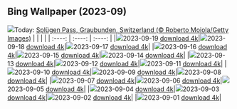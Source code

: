 ## Bing Wallpaper (2023-09)
![](https://global.bing.com/th?id=OHR.SplugenPass_EN-GB9412649229_UHD.jpg&w=1000)Today: [Splügen Pass, Graubunden, Switzerland (© Roberto Moiola/Getty Images)](https://global.bing.com/th?id=OHR.SplugenPass_EN-GB9412649229_UHD.jpg)
|      |      |      |
| :----: | :----: | :----: |
|![](https://global.bing.com/th?id=OHR.SplugenPass_EN-GB9412649229_UHD.jpg&pid=hp&w=384&h=216&rs=1&c=4)2023-09-19 [download 4k](https://global.bing.com/th?id=OHR.SplugenPass_EN-GB9412649229_UHD.jpg)|![](https://global.bing.com/th?id=OHR.MilkyWayPortugal_EN-GB2637293703_UHD.jpg&pid=hp&w=384&h=216&rs=1&c=4)2023-09-18 [download 4k](https://global.bing.com/th?id=OHR.MilkyWayPortugal_EN-GB2637293703_UHD.jpg)|![](https://global.bing.com/th?id=OHR.CubanTody_EN-GB2696201418_UHD.jpg&pid=hp&w=384&h=216&rs=1&c=4)2023-09-17 [download 4k](https://global.bing.com/th?id=OHR.CubanTody_EN-GB2696201418_UHD.jpg)|
|![](https://global.bing.com/th?id=OHR.OktoberfestWorkers_EN-GB2543811228_UHD.jpg&pid=hp&w=384&h=216&rs=1&c=4)2023-09-16 [download 4k](https://global.bing.com/th?id=OHR.OktoberfestWorkers_EN-GB2543811228_UHD.jpg)|![](https://global.bing.com/th?id=OHR.GlenariffForest_EN-GB9562740615_UHD.jpg&pid=hp&w=384&h=216&rs=1&c=4)2023-09-15 [download 4k](https://global.bing.com/th?id=OHR.GlenariffForest_EN-GB9562740615_UHD.jpg)|![](https://global.bing.com/th?id=OHR.MongoliaHorses_EN-GB2849288889_UHD.jpg&pid=hp&w=384&h=216&rs=1&c=4)2023-09-14 [download 4k](https://global.bing.com/th?id=OHR.MongoliaHorses_EN-GB2849288889_UHD.jpg)|
|![](https://global.bing.com/th?id=OHR.HemakutaHill_EN-GB2976067612_UHD.jpg&pid=hp&w=384&h=216&rs=1&c=4)2023-09-13 [download 4k](https://global.bing.com/th?id=OHR.HemakutaHill_EN-GB2976067612_UHD.jpg)|![](https://global.bing.com/th?id=OHR.NorthSeaStairs_EN-GB1069201289_UHD.jpg&pid=hp&w=384&h=216&rs=1&c=4)2023-09-12 [download 4k](https://global.bing.com/th?id=OHR.NorthSeaStairs_EN-GB1069201289_UHD.jpg)|![](https://global.bing.com/th?id=OHR.AyutthayaTemple_EN-GB3078921949_UHD.jpg&pid=hp&w=384&h=216&rs=1&c=4)2023-09-11 [download 4k](https://global.bing.com/th?id=OHR.AyutthayaTemple_EN-GB3078921949_UHD.jpg)|
|![](https://global.bing.com/th?id=OHR.MarathonMedoc_EN-GB3127993394_UHD.jpg&pid=hp&w=384&h=216&rs=1&c=4)2023-09-10 [download 4k](https://global.bing.com/th?id=OHR.MarathonMedoc_EN-GB3127993394_UHD.jpg)|![](https://global.bing.com/th?id=OHR.LastNightofProm_EN-GB3177551517_UHD.jpg&pid=hp&w=384&h=216&rs=1&c=4)2023-09-09 [download 4k](https://global.bing.com/th?id=OHR.LastNightofProm_EN-GB3177551517_UHD.jpg)|![](https://global.bing.com/th?id=OHR.BathCircus_EN-GB3224549053_UHD.jpg&pid=hp&w=384&h=216&rs=1&c=4)2023-09-08 [download 4k](https://global.bing.com/th?id=OHR.BathCircus_EN-GB3224549053_UHD.jpg)|
|![](https://global.bing.com/th?id=OHR.CamelsAbove_EN-GB1942537770_UHD.jpg&pid=hp&w=384&h=216&rs=1&c=4)2023-09-07 [download 4k](https://global.bing.com/th?id=OHR.CamelsAbove_EN-GB1942537770_UHD.jpg)|![](https://global.bing.com/th?id=OHR.CreteHarbor_EN-GB2096168331_UHD.jpg&pid=hp&w=384&h=216&rs=1&c=4)2023-09-06 [download 4k](https://global.bing.com/th?id=OHR.CreteHarbor_EN-GB2096168331_UHD.jpg)|![](https://global.bing.com/th?id=OHR.MountSegla_EN-GB2161222967_UHD.jpg&pid=hp&w=384&h=216&rs=1&c=4)2023-09-05 [download 4k](https://global.bing.com/th?id=OHR.MountSegla_EN-GB2161222967_UHD.jpg)|
|![](https://global.bing.com/th?id=OHR.JejuIsland_EN-GB2230052503_UHD.jpg&pid=hp&w=384&h=216&rs=1&c=4)2023-09-04 [download 4k](https://global.bing.com/th?id=OHR.JejuIsland_EN-GB2230052503_UHD.jpg)|![](https://global.bing.com/th?id=OHR.ManhattanAerial_EN-GB2295175560_UHD.jpg&pid=hp&w=384&h=216&rs=1&c=4)2023-09-03 [download 4k](https://global.bing.com/th?id=OHR.ManhattanAerial_EN-GB2295175560_UHD.jpg)|![](https://global.bing.com/th?id=OHR.HadriansWallUK_EN-GB6069588482_UHD.jpg&pid=hp&w=384&h=216&rs=1&c=4)2023-09-02 [download 4k](https://global.bing.com/th?id=OHR.HadriansWallUK_EN-GB6069588482_UHD.jpg)|
|![](https://global.bing.com/th?id=OHR.TurkeyTailMush_EN-GB2359636986_UHD.jpg&pid=hp&w=384&h=216&rs=1&c=4)2023-09-01 [download 4k](https://global.bing.com/th?id=OHR.TurkeyTailMush_EN-GB2359636986_UHD.jpg)|